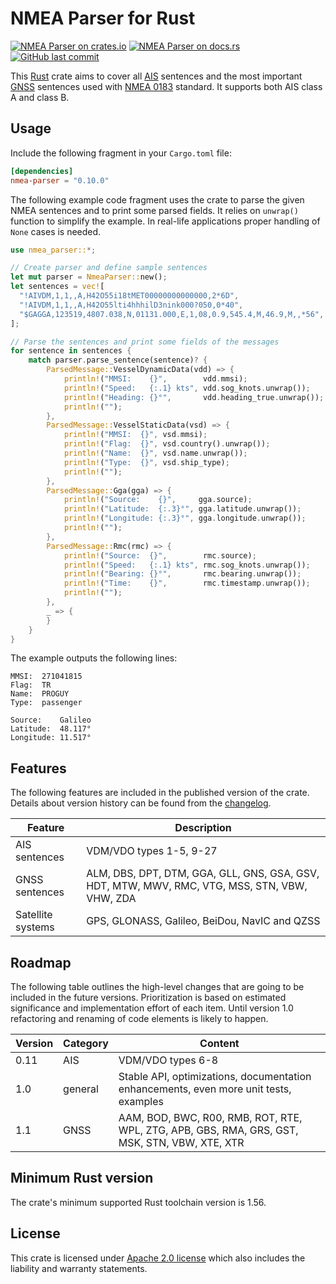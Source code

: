 # NMEA Parser for Rust

[![NMEA Parser on crates.io][cratesio-image]][cratesio]
[![NMEA Parser on docs.rs][docsrs-image]][docsrs]
[![GitHub last commit][ghcommit-image]][ghcommit]

[cratesio-image]: https://img.shields.io/crates/v/nmea-parser.svg
[cratesio]: https://crates.io/crates/nmea-parser
[docsrs-image]: https://docs.rs/nmea-parser/badge.svg
[docsrs]: https://docs.rs/nmea-parser
[ghcommit-image]: https://img.shields.io/github/last-commit/zaari/nmea-parser
[ghcommit]: https://github.com/zaari/nmea-parser/

This [Rust] crate aims to cover all [AIS] sentences and the most important [GNSS] sentences used 
with [NMEA 0183] standard. It supports both AIS class A and class B.

## Usage

Include the following fragment in your `Cargo.toml` file:

```toml
[dependencies]
nmea-parser = "0.10.0"
```

The following example code fragment uses the crate to parse the given NMEA sentences and to print 
some parsed fields. It relies on `unwrap()` function to simplify the example. In real-life 
applications proper handling of `None` cases is needed.

```rust
use nmea_parser::*;

// Create parser and define sample sentences
let mut parser = NmeaParser::new();
let sentences = vec![
  "!AIVDM,1,1,,A,H42O55i18tMET00000000000000,2*6D",
  "!AIVDM,1,1,,A,H42O55lti4hhhilD3nink000?050,0*40",
  "$GAGGA,123519,4807.038,N,01131.000,E,1,08,0.9,545.4,M,46.9,M,,*56",
];

// Parse the sentences and print some fields of the messages
for sentence in sentences {    
    match parser.parse_sentence(sentence)? {
        ParsedMessage::VesselDynamicData(vdd) => {
            println!("MMSI:    {}",        vdd.mmsi);
            println!("Speed:   {:.1} kts", vdd.sog_knots.unwrap());
            println!("Heading: {}°",       vdd.heading_true.unwrap());
            println!("");
        },
        ParsedMessage::VesselStaticData(vsd) => {
            println!("MMSI:  {}", vsd.mmsi);
            println!("Flag:  {}", vsd.country().unwrap());
            println!("Name:  {}", vsd.name.unwrap());
            println!("Type:  {}", vsd.ship_type);
            println!("");
        },
        ParsedMessage::Gga(gga) => {
            println!("Source:    {}",     gga.source);
            println!("Latitude:  {:.3}°", gga.latitude.unwrap());
            println!("Longitude: {:.3}°", gga.longitude.unwrap());
            println!("");
        },
        ParsedMessage::Rmc(rmc) => {
            println!("Source:  {}",        rmc.source);
            println!("Speed:   {:.1} kts", rmc.sog_knots.unwrap());
            println!("Bearing: {}°",       rmc.bearing.unwrap());
            println!("Time:    {}",        rmc.timestamp.unwrap());
            println!("");
        },
        _ => {
        }
    }
}
```

The example outputs the following lines:

```
MMSI:  271041815
Flag:  TR
Name:  PROGUY
Type:  passenger

Source:    Galileo
Latitude:  48.117°
Longitude: 11.517°
```

## Features

The following features are included in the published version of the crate. Details about version 
history can be found from the [changelog].

|Feature          |Description                                                     |
|-----------------|----------------------------------------------------------------|
|AIS sentences    |VDM/VDO types 1-5, 9-27                                         |
|GNSS sentences   |ALM, DBS, DPT, DTM, GGA, GLL, GNS, GSA, GSV, HDT, MTW, MWV, RMC, VTG, MSS, STN, VBW, VHW, ZDA |
|Satellite systems|GPS, GLONASS, Galileo, BeiDou, NavIC and QZSS                   | 

## Roadmap

The following table outlines the high-level changes that are going to be included in the future 
versions. Prioritization is based on estimated significance and implementation effort of each item. 
Until version 1.0 refactoring and renaming of code elements is likely to happen. 

|Version |Category    |Content                                                   |
|--------|------------|----------------------------------------------------------|
|0.11    |AIS         |VDM/VDO types 6-8                                         |
|1.0     |general     |Stable API, optimizations, documentation enhancements, even more unit tests, examples|
|1.1     |GNSS        |AAM, BOD, BWC, R00, RMB, ROT, RTE, WPL, ZTG, APB, GBS, RMA, GRS, GST, MSK, STN, VBW, XTE, XTR|

## Minimum Rust version

The crate's minimum supported Rust toolchain version is 1.56.

## License

This crate is licensed under [Apache 2.0 license] which also includes the liability and warranty 
statements.

[changelog]: CHANGELOG.md
[Apache 2.0 license]: LICENSE
[Rust]: https://en.wikipedia.org/wiki/Rust_(programming_language)
[AIS]: https://en.wikipedia.org/wiki/Automatic_identification_system
[GNSS]: https://en.wikipedia.org/wiki/Satellite_navigation
[NMEA 0183]: https://en.wikipedia.org/wiki/NMEA_0183
